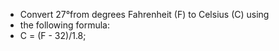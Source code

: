 * Convert 27°from degrees Fahrenheit (F) to Celsius (C) using 
* the following formula:
* C = (F - 32)/1.8;
